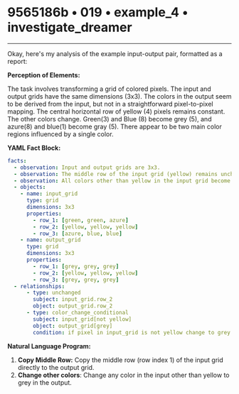 # 9565186b • 019 • example_4 • investigate_dreamer

---
Okay, here's my analysis of the example input-output pair, formatted as a report:

**Perception of Elements:**

The task involves transforming a grid of colored pixels. The input and output grids have the same dimensions (3x3). The colors in the output seem to be derived from the input, but not in a straightforward pixel-to-pixel mapping.  The central horizontal row of yellow (4) pixels remains constant. The other colors change. Green(3) and Blue (8) become grey (5), and azure(8) and blue(1) become gray (5). There appear to be two main color regions influenced by a single color.

**YAML Fact Block:**



```yaml
facts:
  - observation: Input and output grids are 3x3.
  - observation: The middle row of the input grid (yellow) remains unchanged in the output grid.
  - observation: All colors other than yellow in the input grid become grey in the output grid.
  - objects:
    - name: input_grid
      type: grid
      dimensions: 3x3
      properties:
        - row_1: [green, green, azure]
        - row_2: [yellow, yellow, yellow]
        - row_3: [azure, blue, blue]
    - name: output_grid
      type: grid
      dimensions: 3x3
      properties:
        - row_1: [grey, grey, grey]
        - row_2: [yellow, yellow, yellow]
        - row_3: [grey, grey, grey]
  - relationships:
      - type: unchanged
        subject: input_grid.row_2
        object: output_grid.row_2
      - type: color_change_conditional
        subject: input_grid[not yellow]
        object: output_grid[grey]
        condition: if pixel in input_grid is not yellow change to grey

```



**Natural Language Program:**

1.  **Copy Middle Row:** Copy the middle row (row index 1) of the input grid directly to the output grid.
2. **Change other colors**: Change any color in the input other than yellow to grey in the output.

